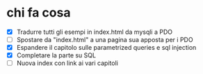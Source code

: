 # chi fa cosa



- [x] Tradurre tutti gli esempi in index.html da mysqli a PDO
- [ ] Spostare da "index.html" a una pagina sua apposta per i PDO
- [x] Espandere il capitolo sulle parametrized queries e sql injection
- [x] Completare la parte su SQL
- [ ] Nuova index con link ai vari capitoli
